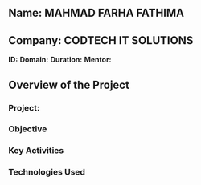 ## Name: MAHMAD FARHA FATHIMA
## Company: CODTECH IT SOLUTIONS
**ID:**
**Domain:**
**Duration:** 
**Mentor:**

## Overview of the Project

### Project:

### Objective

### Key Activities


### Technologies Used

